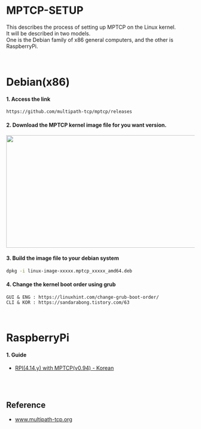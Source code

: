 # MPTCP-SETUP
This describes the process of setting up MPTCP on the Linux kernel. <br>
It will be described in two models. <br>
One is the Debian family of x86 general computers, and the other is RaspberryPi.

<br>

# Debian(x86)

#### 1. Access the link
```
https://github.com/multipath-tcp/mptcp/releases
```

#### 2. Download the MPTCP kernel image file for you want version.
<img src="https://user-images.githubusercontent.com/48320014/144986881-6e3401a9-790e-4583-8a47-7e55336be41c.png" width="550" height="300"/>

#### 3. Build the image file to your debian system
```sh
dpkg -i linux-image-xxxxx.mptcp_xxxxx_amd64.deb
```

#### 4. Change the kernel boot order using grub
```
GUI & ENG : https://linuxhint.com/change-grub-boot-order/
CLI & KOR : https://sandarabong.tistory.com/63 
```


<br>

# RaspberryPi

#### 1. Guide
* [RPI(4.14.y) with MPTCP(v0.94) - Korean](contents/guide.pdf)

<br><br>

## Reference
* www.multipath-tcp.org
